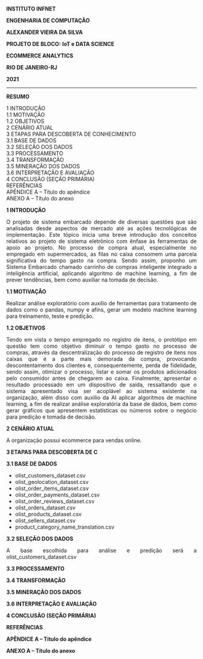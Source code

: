 **INSTITUTO INFNET**

**ENGENHARIA DE COMPUTAÇÃO**

**ALEXANDER VIEIRA DA SILVA**

**PROJETO DE BLOCO:**
**IoT e DATA SCIENCE**

**ECOMMERCE ANALYTICS**

**RIO DE JANEIRO-RJ**

**2021**
****
**RESUMO**

1   INTRODUÇÃO</br>
1.1 MOTIVAÇÃO</br>
1.2 OBJETIVOS</br>
2   CENÁRIO ATUAL</br>
3   ETAPAS PARA DESCOBERTA DE CONHECIMENTO</br>
3.1 BASE DE DADOS</br>
3.2 SELEÇÃO DOS DADOS</br>
3.3 PROCESSAMENTO</br>
3.4 TRANSFORMAÇÃO</br>
3.5 MINERAÇÃO DOS DADOS</br>
3.6 INTERPRETAÇÃO E AVALIAÇÃO</br>
4   CONCLUSÃO (SEÇÃO PRIMÁRIA)</br>
REFERÊNCIAS</br>
APÊNDICE A – Título do apêndice</br>
ANEXO A – Título do anexo</br>

**1 INTRODUÇÃO**

<p style='text-align: justify;'>O projeto de sistema embarcado depende de diversas questões que são analisadas desde aspectos de mercado até as ações tecnológicas de implementação. Este tópico inicia uma breve introdução dos conceitos relativos ao projeto de sistema eletrônico com ênfase às ferramentas de apoio ao projeto. No processo de compra atual, especialmente no empregado em supermercados, as filas no caixa consomem uma parcela significativa do tempo gasto na compra. Sendo assim, proponho um Sistema Embarcado chamado carrinho de compras inteligente integrado a inteligência artificial, aplicando algoritmo de machine learning, a fim de prever tendências, bem como auxiliar na tomada de decisão.</p>

**1.1 MOTIVAÇÃO**

<p style='text-align: justify;'>Realizar análise exploratório com auxílio de ferramentas para tratamento de dados como o pandas, numpy e afins, gerar um modelo machine learning para treinamento, teste e predição.</p>

**1.2 OBJETIVOS**

<p style='text-align: justify;'>Tendo em vista o tempo empregado no registro de itens, o protótipo em questão tem como objetivo diminuir o tempo gasto no processo de compras, através da descentralização do processo de registro de itens nos caixas que é a parte mais demorada da compra, provocando descontentamento dos clientes e, consequentemente, perda de fidelidade, sendo assim, otimizar o processo, listar e somar os produtos adicionados pelo consumidor antes de chegarem ao caixa. Finalmente, apresentar o resultado processado em um dispositivo de saída, ressaltando que o sistema apresentado visa ser acoplável ao sistema existente na organização, além disso com auxílio da AI aplicar algoritmos de machine learning, a fim de realizar análise exploratória da base de dados, bem como gerar gráficos que apresentem estatísticas ou números sobre o negócio para predição e tomada de decisão.</p>

**2 CENÁRIO ATUAL**

A organização possui ecommerce para vendas online.

**3 ETAPAS PARA DESCOBERTA DE C**

**3.1 BASE DE DADOS**

- olist_customers_dataset.csv
- olist_geolocation_dataset.csv
- olist_order_items_dataset.csv
- olist_order_payments_dataset.csv
- olist_order_reviews_dataset.csv
- olist_orders_dataset.csv
- olist_products_dataset.csv
- olist_sellers_dataset.csv
- product_category_name_translation.csv
  
**3.2 SELEÇÃO DOS DADOS**</br>

<p style='text-align: justify;'>A base escolhida para análise e predição será a olist_customers_dataset.csv</p>

**3.3 PROCESSAMENTO**</br>

**3.4 TRANSFORMAÇÃO**</br>

**3.5 MINERAÇÃO DOS DADOS**</br>

**3.6 INTERPRETAÇÃO E AVALIAÇÃO**</br>

**4 CONCLUSÃO (SEÇÃO PRIMÁRIA)**</br>

**REFERÊNCIAS**</br>

**APÊNDICE A – Título do apêndice**</br>

**ANEXO A – Título do anexo**</br>
